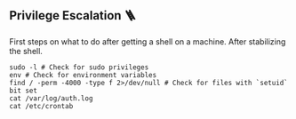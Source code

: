 ## Privilege Escalation 🪜

First steps on what to do after getting a shell on a machine. After stabilizing the shell.

```shell
sudo -l # Check for sudo privileges
env # Check for environment variables
find / -perm -4000 -type f 2>/dev/null # Check for files with `setuid` bit set
cat /var/log/auth.log
cat /etc/crontab
```